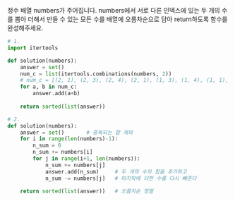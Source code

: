 정수 배열 numbers가 주어집니다. numbers에서 서로 다른 인덱스에 있는 두 개의 수를 뽑아 더해서 만들 수 있는 모든 수를 배열에 오름차순으로 담아 return하도록 함수를 완성해주세요.

```python
# 1.
import itertools

def solution(numbers):
    answer = set()
    num_c = list(itertools.combinations(numbers, 2))
    # num_c = [(2, 1), (2, 3), (2, 4), (2, 1), (1, 3), (1, 4), (1, 1), (3, 4), (3, 1), (4, 1)]
    for a, b in num_c:
        answer.add(a+b)
        
    return sorted(list(answer))
```

```python
# 2.
def solution(numbers):
    answer = set()       # 중복되는 합 제외 
    for i in range(len(numbers)-1):
        n_sum = 0
        n_sum += numbers[i]
        for j in range(i+1, len(numbers)):
            n_sum += numbers[j]
            answer.add(n_sum)     # 두 개의 수의 합을 추가하고
            n_sum -= numbers[j]   # 마지막에 더한 수를 다시 빼준다
              
    return sorted(list(answer))   # 오름차순 정렬
```

